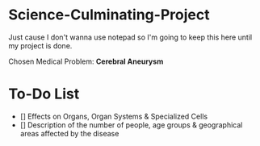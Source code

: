 # Science-Culminating-Project

Just cause I don't wanna use notepad so I'm going to keep this here until my project is done.

Chosen Medical Problem: **Cerebral Aneurysm**

# To-Do List

- [] Effects on Organs, Organ Systems & Specialized Cells
- [] Description of the number of people, age groups & geographical areas affected by the disease
